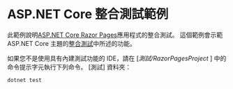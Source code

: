 # <a name="aspnet-core-integration-testing-sample"></a>ASP.NET Core 整合測試範例

此範例說明[ASP.NET Core Razor Pages](https://docs.microsoft.com/aspnet/core/mvc/razor-pages)應用程式的整合測試。 這個範例會示範 ASP.NET Core 主題的[整合測試](https://docs.microsoft.com/aspnet/core/test/integration-tests)中所述的功能。

如果您不是使用具有內建測試功能的 IDE，請在 [*測試/RazorPagesProject* ] 中的命令提示字元執行下列命令。 [測試] 資料夾：

```console
dotnet test
```
